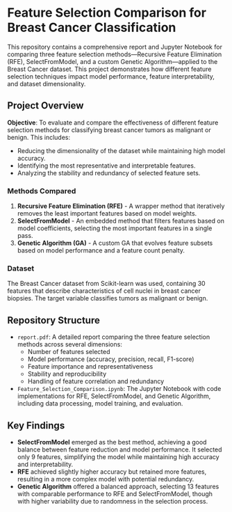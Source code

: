 # Feature Selection Comparison for Breast Cancer Classification

This repository contains a comprehensive report and Jupyter Notebook for comparing three feature selection methods—Recursive Feature Elimination (RFE), SelectFromModel, and a custom Genetic Algorithm—applied to the Breast Cancer dataset. This project demonstrates how different feature selection techniques impact model performance, feature interpretability, and dataset dimensionality.

## Project Overview

**Objective**: To evaluate and compare the effectiveness of different feature selection methods for classifying breast cancer tumors as malignant or benign. This includes:
- Reducing the dimensionality of the dataset while maintaining high model accuracy.
- Identifying the most representative and interpretable features.
- Analyzing the stability and redundancy of selected feature sets.

### Methods Compared

1. **Recursive Feature Elimination (RFE)** - A wrapper method that iteratively removes the least important features based on model weights.
2. **SelectFromModel** - An embedded method that filters features based on model coefficients, selecting the most important features in a single pass.
3. **Genetic Algorithm (GA)** - A custom GA that evolves feature subsets based on model performance and a feature count penalty.

### Dataset

The Breast Cancer dataset from Scikit-learn was used, containing 30 features that describe characteristics of cell nuclei in breast cancer biopsies. The target variable classifies tumors as malignant or benign.

## Repository Structure

- `report.pdf`: A detailed report comparing the three feature selection methods across several dimensions:
  - Number of features selected
  - Model performance (accuracy, precision, recall, F1-score)
  - Feature importance and representativeness
  - Stability and reproducibility
  - Handling of feature correlation and redundancy
- `Feature_Selection_Comparison.ipynb`: The Jupyter Notebook with code implementations for RFE, SelectFromModel, and Genetic Algorithm, including data processing, model training, and evaluation.

## Key Findings

- **SelectFromModel** emerged as the best method, achieving a good balance between feature reduction and model performance. It selected only 9 features, simplifying the model while maintaining high accuracy and interpretability.
- **RFE** achieved slightly higher accuracy but retained more features, resulting in a more complex model with potential redundancy.
- **Genetic Algorithm** offered a balanced approach, selecting 13 features with comparable performance to RFE and SelectFromModel, though with higher variability due to randomness in the selection process.

